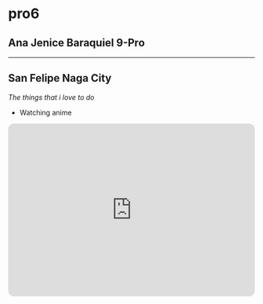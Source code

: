# pro6
## Ana Jenice Baraquiel 9-Pro
---
San Felipe Naga City
---
*The things that i love to do*

- Watching anime
  
<iframe style="border-radius:12px" src="https://open.spotify.com/embed/album/7aJuG4TFXa2hmE4z1yxc3n?utm_source=generator" width="100%" height="352" frameBorder="0" allowfullscreen="" allow="autoplay; clipboard-write; encrypted-media; fullscreen; picture-in-picture" loading="lazy"></iframe>
